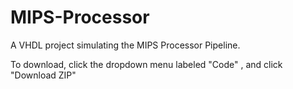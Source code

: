 # MIPS-Processor
A VHDL project simulating the MIPS Processor Pipeline.

To download, click the dropdown menu labeled "Code" , and click "Download ZIP"
